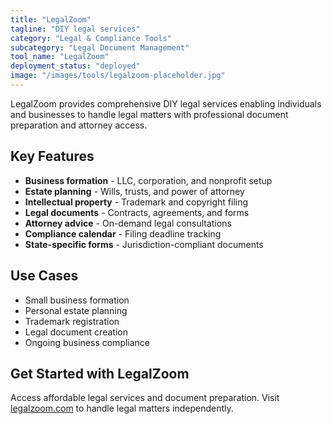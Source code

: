 ```yaml
---
title: "LegalZoom"
tagline: "DIY legal services"
category: "Legal & Compliance Tools"
subcategory: "Legal Document Management"
tool_name: "LegalZoom"
deployment_status: "deployed"
image: "/images/tools/legalzoom-placeholder.jpg"
---
```

LegalZoom provides comprehensive DIY legal services enabling individuals and businesses to handle legal matters with professional document preparation and attorney access.

## Key Features

- **Business formation** - LLC, corporation, and nonprofit setup
- **Estate planning** - Wills, trusts, and power of attorney
- **Intellectual property** - Trademark and copyright filing
- **Legal documents** - Contracts, agreements, and forms
- **Attorney advice** - On-demand legal consultations
- **Compliance calendar** - Filing deadline tracking
- **State-specific forms** - Jurisdiction-compliant documents

## Use Cases

- Small business formation
- Personal estate planning
- Trademark registration
- Legal document creation
- Ongoing business compliance

## Get Started with LegalZoom

Access affordable legal services and document preparation. Visit [legalzoom.com](https://www.legalzoom.com) to handle legal matters independently.
